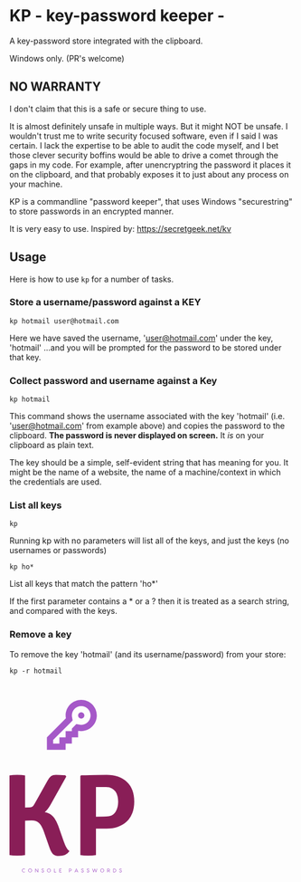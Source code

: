 # KP - key-password keeper -

A key-password store integrated with the clipboard.

Windows only. (PR's welcome)

## NO WARRANTY

I don't claim that this is a safe or secure thing to use.

It is almost definitely unsafe in multiple ways. But it might NOT be unsafe. I wouldn't trust me to write security focused software, even if I said I was certain. I lack the expertise to be able to audit the code myself, and I bet those clever security boffins would be able to drive a comet through the gaps in my code. For example, after unencryptring the password it places it on the clipboard, and that probably exposes it to just about any process on your machine.

KP is a commandline "password keeper", that uses Windows "securestring" to store passwords in an encrypted manner.

It is very easy to use. Inspired by: https://secretgeek.net/kv


## Usage

Here is how to use `kp` for a number of tasks.

### Store a username/password against a KEY


    kp hotmail user@hotmail.com


Here we have saved the username, 'user@hotmail.com' under the key, 'hotmail'
...and you will be prompted for the password to be stored under that key.


### Collect password and username against a Key

    kp hotmail

This command shows the username associated with the key 'hotmail' (i.e. 'user@hotmail.com' from example above) and copies the password to the clipboard. **The password is never displayed on screen.** It *is* on your clipboard as plain text.

The key should be a simple, self-evident string that has meaning for you. It might be the name of a website, the name of a machine/context in which the credentials are used.

### List all keys

    kp

Running kp with no parameters will list all of the keys, and just the keys (no usernames or passwords)


    kp ho*

List all keys that match the pattern 'ho*'

If the first parameter contains a * or a ? then it is treated as a search string, and compared with the keys.


### Remove a key

To remove the key 'hotmail' (and its username/password) from your store:

    kp -r hotmail

<div class="css-1h3rtzg css-f7ay7b css-5p9vjy css-zjik7"><div class="css-1h3rtzg css-f7ay7b css-ln7vnr css-zjik7"><div class="css-1l1io5o" style="width: 30px; height: 30px; border-width: 3px;"></div></div><div class="css-joi6zj" data-testid="editor-canvas-background" style="background: rgb(255, 255, 255); box-shadow: rgba(0, 0, 0, 0.2) 0px 0px 0px 0.5px inset;"></div><div class="css-1vs2kf0" data-testid="editor-canvas-artboard"><div style="transform: scale(1);"><svg width="220.83737978468977" height="304.915625" viewBox="0 0 100 138.0724700217346" class="css-1j8o68f"><defs id="SvgjsDefs1811"></defs><g id="SvgjsG1812" featurekey="41S5F6-0" transform="matrix(0.4,0,0,0.4,30,0)" fill="#a558c8"><path xmlns="http://www.w3.org/2000/svg" style="" d="M68.75,12.5c10.34,0,18.75,8.41,18.75,18.75S79.09,50,68.75,50c-0.977,0-2.051-0.122-3.394-0.366  l-6.47-1.196l-4.65,4.65l-0.574,0.574L50,57.324V62.5H37.5V75H25v12.5H12.5v-7.324l34.412-34.412l4.65-4.65l-1.196-6.47  C50.116,33.301,50,32.227,50,31.25C50,20.91,58.41,12.5,68.75,12.5 M68.75,0C51.489,0,37.5,13.989,37.5,31.25  c0,1.953,0.232,3.833,0.574,5.676L0,75v25h37.5V87.5H50V75h12.5V62.5l0.574-0.574c1.843,0.342,3.723,0.574,5.676,0.574  C86.011,62.5,100,48.511,100,31.25S86.011,0,68.75,0L68.75,0z" fill="#a558c8"></path><path xmlns="http://www.w3.org/2000/svg" style="" d="M75.024,31.25c0,3.455-2.796,6.25-6.25,6.25s-6.25-2.795-6.25-6.25S65.32,25,68.774,25  S75.024,27.795,75.024,31.25z" fill="#a558c8"></path></g><g id="SvgjsG1813" featurekey="RGwKHf-0" transform="matrix(4.664178573360321,0,0,4.664178573360321,-7.74253405204072,30.895526769777355)" fill="#891e57"><path d="M11.96 19.32 q-0.56 0.84 -1.8 0.84 q-0.7 0 -1.05 -0.36 t-0.63 -1.22 l-0.92 -2.62 q-0.36 -1.04 -0.83 -1.47 t-1.27 -0.43 q-0.2 0 -1.12 0.04 l0 5.9 q-0.52 0.1 -1.34 0.1 t-1.34 -0.1 l0 -13.66 q0.52 -0.1 1.34 -0.1 t1.34 0.1 l0 5.5 l0.8 -0.02 q0.32 0 0.48 -0.13 t0.36 -0.49 l2.22 -3.96 q0.3 -0.54 0.6 -0.77 t0.84 -0.23 t1.62 0.08 l0.16 0.2 l-2.72 4.86 q-0.46 0.82 -0.98 1.24 q0.94 0.2 1.44 0.77 t0.88 1.59 l0.94 2.68 q0.14 0.36 0.17 0.43 t0.13 0.31 q0.28 0.56 0.44 0.7 t0.24 0.22 z M18.36 15.46 l-1.84 0 l0 4.54 q-0.56 0.1 -1.34 0.1 t-1.34 -0.1 l0 -13.56 l0.14 -0.12 q1.62 -0.04 2.71 -0.06 t1.67 -0.02 q2.16 0 3.45 1.18 t1.29 3.42 q0 1.12 -0.34 1.98 t-0.96 1.44 t-1.49 0.89 t-1.95 0.31 z M16.52 8.32 l0 5.1 q0.78 -0.02 1.33 -0.02 t0.94 -0.07 t0.66 -0.26 t0.49 -0.57 q0.2 -0.34 0.3 -0.77 t0.1 -0.87 q0 -0.46 -0.1 -0.91 t-0.34 -0.81 t-0.64 -0.58 t-1 -0.22 l-1.01 0 t-0.73 -0.02 z"></path></g><g id="SvgjsG1814" featurekey="UxezYZ-0" transform="matrix(0.21131151480250285,0,0,0.21131151480250285,9.809819515764328,133.78284562637222)" fill="#a558c8"><path d="M12.76 18.5 c-1.28 1.1 -2.9 1.7 -4.7 1.7 c-3.64 0 -7.16 -2.96 -7.16 -7.2 s3.52 -7.2 7.16 -7.2 c1.78 0 3.38 0.6 4.64 1.66 l-1.02 1.16 c-0.98 -0.78 -2.24 -1.24 -3.5 -1.24 c-2.86 0 -5.56 2.32 -5.56 5.62 s2.7 5.62 5.56 5.62 c1.28 0 2.56 -0.48 3.54 -1.28 z M31.708000000000006 5.800000000000001 c3.64 0 7.16 2.96 7.16 7.2 s-3.52 7.2 -7.16 7.2 c-3.66 0 -7.16 -2.96 -7.16 -7.2 s3.5 -7.2 7.16 -7.2 z M31.708000000000006 18.62 c2.74 0 5.44 -2.32 5.44 -5.62 s-2.7 -5.62 -5.44 -5.62 c-2.76 0 -5.44 2.32 -5.44 5.62 s2.68 5.62 5.44 5.62 z M60.916000000000004 6 l1.66 0 l0 14 l-1.28 0 l-8.48 -10.96 l0 10.96 l-1.66 0 l0 -14 l1.28 0 l8.48 10.98 l0 -10.98 z M79.464 5.76 c2.18 0 3.78 1.44 4.38 2.94 l-1.26 0.68 c-0.64 -1.28 -1.66 -2.12 -3.12 -2.12 c-1.54 0 -2.6 0.88 -2.6 2.1 c0 1.14 0.72 1.86 2.24 2.44 l1.02 0.38 c2.52 0.94 4.1 2.02 4.1 4.24 c0 2.4 -2.3 3.88 -4.68 3.88 s-4.34 -1.44 -4.88 -3.44 l1.34 -0.64 c0.48 1.48 1.74 2.56 3.54 2.56 c1.6 0 2.96 -0.92 2.96 -2.34 c0 -1.6 -1.12 -2.2 -2.78 -2.84 l-1.04 -0.4 c-2.12 -0.8 -3.48 -1.9 -3.48 -3.88 c0 -2.04 1.8 -3.56 4.26 -3.56 z M103.172 5.800000000000001 c3.64 0 7.16 2.96 7.16 7.2 s-3.52 7.2 -7.16 7.2 c-3.66 0 -7.16 -2.96 -7.16 -7.2 s3.5 -7.2 7.16 -7.2 z M103.172 18.62 c2.74 0 5.44 -2.32 5.44 -5.62 s-2.7 -5.62 -5.44 -5.62 c-2.76 0 -5.44 2.32 -5.44 5.62 s2.68 5.62 5.44 5.62 z M124.27999999999999 18.44 l6.28 0 l0 1.56 l-7.94 0 l0 -14 l1.66 0 l0 12.44 z M144.40800000000002 18.44 l6.66 0 l0 1.56 l-7.06 0 l-1.26 0 l0 -14 l1.66 0 l6.48 0 l0 1.56 l-6.48 0 l0 4.64 l5.04 0 l0 1.52 l-5.04 0 l0 4.72 z M184.10399999999998 6 c3.14 0 4.96 1.92 4.96 4.52 s-1.82 4.44 -4.96 4.44 l-2.9 0 l0 5.04 l-1.66 0 l0 -14 l4.56 0 z M184.064 13.48 c2.02 0 3.34 -1.04 3.34 -2.96 c0 -1.94 -1.32 -2.96 -3.34 -2.96 l-2.86 0 l0 5.92 l2.86 0 z M212.472 20 l-1.44 -3.3 l-7.48 0 l-1.44 3.3 l-1.76 0 l6.24 -14 l1.38 0 l6.26 14 l-1.76 0 z M204.172 15.3 l6.24 0 l-3.12 -7.12 z M230.32 5.76 c2.18 0 3.78 1.44 4.38 2.94 l-1.26 0.68 c-0.64 -1.28 -1.66 -2.12 -3.12 -2.12 c-1.54 0 -2.6 0.88 -2.6 2.1 c0 1.14 0.72 1.86 2.24 2.44 l1.02 0.38 c2.52 0.94 4.1 2.02 4.1 4.24 c0 2.4 -2.3 3.88 -4.68 3.88 s-4.34 -1.44 -4.88 -3.44 l1.34 -0.64 c0.48 1.48 1.74 2.56 3.54 2.56 c1.6 0 2.96 -0.92 2.96 -2.34 c0 -1.6 -1.12 -2.2 -2.78 -2.84 l-1.04 -0.4 c-2.12 -0.8 -3.48 -1.9 -3.48 -3.88 c0 -2.04 1.8 -3.56 4.26 -3.56 z M251.468 5.76 c2.18 0 3.78 1.44 4.38 2.94 l-1.26 0.68 c-0.64 -1.28 -1.66 -2.12 -3.12 -2.12 c-1.54 0 -2.6 0.88 -2.6 2.1 c0 1.14 0.72 1.86 2.24 2.44 l1.02 0.38 c2.52 0.94 4.1 2.02 4.1 4.24 c0 2.4 -2.3 3.88 -4.68 3.88 s-4.34 -1.44 -4.88 -3.44 l1.34 -0.64 c0.48 1.48 1.74 2.56 3.54 2.56 c1.6 0 2.96 -0.92 2.96 -2.34 c0 -1.6 -1.12 -2.2 -2.78 -2.84 l-1.04 -0.4 c-2.12 -0.8 -3.48 -1.9 -3.48 -3.88 c0 -2.04 1.8 -3.56 4.26 -3.56 z M286.436 6 l-4.52 14 l-1.08 0 l-3.86 -10.94 l-3.84 10.94 l-1.08 0 l-4.54 -14 l1.72 0 l3.42 10.58 l3.74 -10.58 l1.16 0 l3.76 10.58 l3.42 -10.58 l1.7 0 z M305.284 5.800000000000001 c3.64 0 7.16 2.96 7.16 7.2 s-3.52 7.2 -7.16 7.2 c-3.66 0 -7.16 -2.96 -7.16 -7.2 s3.5 -7.2 7.16 -7.2 z M305.284 18.62 c2.74 0 5.44 -2.32 5.44 -5.62 s-2.7 -5.62 -5.44 -5.62 c-2.76 0 -5.44 2.32 -5.44 5.62 s2.68 5.62 5.44 5.62 z M335.012 20 l-1.8 0 l-3.54 -5.04 l-0.38 0 l-2.9 0 l0 5.04 l-1.66 0 l0 -14 l4.56 0 c3.14 0 4.96 1.92 4.96 4.52 c0 2 -1.08 3.56 -3 4.16 z M326.392 7.5600000000000005 l0 5.92 l2.86 0 c2.02 0 3.34 -1.04 3.34 -2.96 c0 -1.94 -1.32 -2.96 -3.34 -2.96 l-2.86 0 z M351.15999999999997 6 c4.08 0 7.08 3.1 7.08 7 s-3 7 -7.08 7 l-4.16 0 l0 -14 l4.16 0 z M351.13999999999993 18.42 c3.34 0 5.4 -2.42 5.4 -5.42 s-2.06 -5.42 -5.4 -5.42 l-2.48 0 l0 10.84 l2.48 0 z M374.72799999999995 5.76 c2.18 0 3.78 1.44 4.38 2.94 l-1.26 0.68 c-0.64 -1.28 -1.66 -2.12 -3.12 -2.12 c-1.54 0 -2.6 0.88 -2.6 2.1 c0 1.14 0.72 1.86 2.24 2.44 l1.02 0.38 c2.52 0.94 4.1 2.02 4.1 4.24 c0 2.4 -2.3 3.88 -4.68 3.88 s-4.34 -1.44 -4.88 -3.44 l1.34 -0.64 c0.48 1.48 1.74 2.56 3.54 2.56 c1.6 0 2.96 -0.92 2.96 -2.34 c0 -1.6 -1.12 -2.2 -2.78 -2.84 l-1.04 -0.4 c-2.12 -0.8 -3.48 -1.9 -3.48 -3.88 c0 -2.04 1.8 -3.56 4.26 -3.56 z"></path></g></svg></div></div></div>